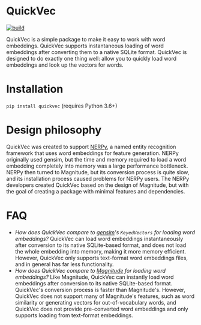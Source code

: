 # QuickVec

[![build](https://github.com/ConstantineLignos/quickvec/actions/workflows/main.yml/badge.svg)](https://github.com/ConstantineLignos/quickvec/actions/workflows/main.yml)

QuickVec is a simple package to make it easy to work with word embeddings.
QuickVec supports instantaneous loading of word embeddings after converting
them to a native SQLite format. QuickVec is designed to do exactly one thing
well: allow you to quickly load word embeddings and look up the vectors for
words.

# Installation

`pip install quickvec` (requires Python 3.6+)

# Design philosophy

QuickVec was created to support [NERPy](https://github.com/ConstantineLignos/nerpy),
a named entity recognition framework that uses word embeddings for feature
generation. NERPy originally used gensim, but the time and memory required to
load a word embedding completely into memory was a large performance
bottleneck. NERPy then turned to Magnitude, but its conversion process is quite
slow, and its installation process caused problems for NERPy users.
The NERPy developers created QuickVec based on the design of Magnitude,
but with the goal of creating a package with minimal features and dependencies.

# FAQ

* _How does QuickVec compare to [gensim](https://pypi.org/project/gensim/)'s
  `KeyedVectors` for loading word embeddings?_
  QuickVec can load word embeddings instantaneously after conversion to its
  native SQLite-based format, and does not load the whole embedding into memory,
  making it more memory efficient. However, QuickVec only supports text-format
  word embeddings files, and in general has far less functionality.
* _How does QuickVec compare to [Magnitude](https://pypi.org/project/pymagnitude/)
  for loading word embeddings?_
  Like Magnitude, QuickVec can instantly load word embeddings after conversion
  to its native SQLite-based format. QuickVec's conversion process is faster
  than Magnitude's. However, QuickVec does not support many of Magnitude's
  features, such as word similarity or generating vectors for out-of-vocabulary
  words, and QuickVec does not provide pre-converted word embeddings and only
  supports loading from text-format embeddings.
